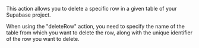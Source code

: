 This action allows you to delete a specific row in a given table of your Supabase project.

When using the "deleteRow" action, you need to specify the name of the table from which you want to delete the row, along with the unique identifier of the row you want to delete.